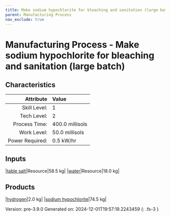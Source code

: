 ```yaml
---
title: Make sodium hypochlorite for bleaching and sanitation (large batch)
parent: Manufacturing Process
nav_exclude: true
---
```

# Manufacturing Process - Make sodium hypochlorite for bleaching and sanitation (large batch)


## Characteristics

| Attribute      | Value |
|--------:|:------|
|Skill Level:|1|
|Tech Level:|2|
|Process Time:|400.0 millisols|
|Work Level:|50.0 millisols|
|Power Required:|0.5 kW/hr|

## Inputs

|[table salt](../resource/table-salt.html)|Resource|58.5 kg|
|[water](../resource/water.html)|Resource|18.0 kg|

## Products

|[hydrogen](../resource/hydrogen.html)|2.0 kg|
|[sodium hypochlorite](../resource/sodium-hypochlorite.html)|74.5 kg|


Version: pre-3.9.0 Generated on: 2024-12-01T19:57:19.2243459
{: .fs-3 }

